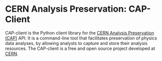 # CERN Analysis Preservation: CAP-Client

CAP-client is the Python client library for the [CERN Analysis Preservation (CAP)](https://analysispreservation.cern.ch) API. It is a command-line tool that facilitates preservation of physics data analyses, by allowing analysts to capture and store their analysis resources. The CAP-client is a free and open source project developed at [CERN](https://home.cern).